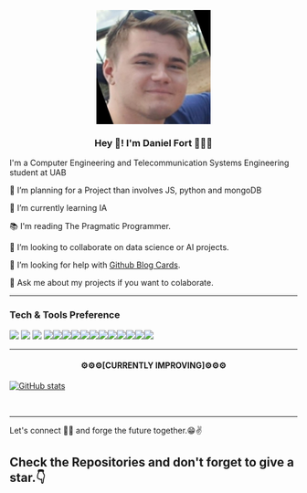 
<p align="center" width="300">
   <img align="center" width="200" src="https://github.com/DnielFort/DnielFort/blob/main/1695121693940.jpeg?raw=true"/>
   <h3 align="center">Hey 👋! I'm Daniel Fort 👨🏻‍💻</h3>
</p>

I'm a Computer Engineering and Telecommunication Systems Engineering student at UAB

 🔭 I’m planning for a Project than involves JS, python and mongoDB
 
 🌱 I’m currently learning IA
 
 :books: I'm reading The Pragmatic Programmer.
 
 🤝 I’m looking to collaborate on data science or AI projects.
 
 🤔 I’m looking for help with [Github Blog Cards](https://github.com/DnielFort/Github-Cards-External-Blogs).
 
 💬 Ask me about my projects if you want to colaborate.


---


### Tech & Tools Preference
<img src="https://img.shields.io/badge/-Python-black?style=flat&logo=python&logoColor=white"> <img src="https://img.shields.io/badge/-C%20&%20C++-659ad2?style=flat&logo=c%2B%2B&logoColor=ffffff"> <img src = "https://img.shields.io/badge/-HTML5-E34F26?style=flat&logo=html5&logoColor=white"> <img src = "https://img.shields.io/badge/-CSS3-1572B6?style=flat&logo=css3&logoColor=white"><img src="https://img.shields.io/badge/-Bootstrap-563D7C?style=flat&logo=bootstrap&logoColor=white"><img src="https://img.shields.io/badge/-JavaScript-eed718?style=flat&logo=javascript&logoColor=ffffff"><img src="https://img.shields.io/badge/-React-000000?style=flat&logo=react&logoColor=00c8ff"><img src="https://img.shields.io/badge/-MongoDB-4DB33D?style=flat&logo=mongodb&logoColor=FFFFFF"><img src="https://img.shields.io/badge/-MySQL-F29111?style=flat&logo=mysql&logoColor=FFFFFF"><img src="https://img.shields.io/badge/-Express.js-787878?style=flat"><img src="https://img.shields.io/badge/-Node.js-3C873A?style=flat&logo=Node.js&logoColor=white"><img src="http://img.shields.io/badge/-Git-F1502F?style=flat&logo=git&logoColor=FFFFFF"><img src="http://img.shields.io/badge/-Github-000000?style=flat&logo=github&logoColor=FFFFFF"><img src="http://img.shields.io/badge/-VS%20Code-007ACC?style=flat&logo=visual%20studio%20code&logoColor=white"><img src="http://img.shields.io/badge/-Java-F89820?style=flat&logo=java&logoColor=white"> 

---
<p align="center" width="300">
   <h4 align="center">⚙️⚙️⚙️[CURRENTLY IMPROVING]⚙️⚙️⚙️</h4>
   
   [![GitHub stats](https://github-readme-streak-stats.herokuapp.com/?user=DnielFort)](https://github.com/DnielFort)

</p>


<br/>


---

Let's connect 👨‍💻 and forge the future together.😁✌

<h2><b>Check the Repositories</b> and don't forget to give a star.👇<h2>

